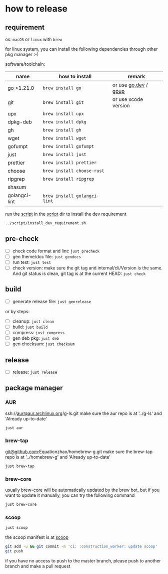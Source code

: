 # how to release

## requirement

os: `macOS` or `linux` with `brew`

for linux system, you can install the following dependencies through other pkg manager :-)

software/toolchain:

| name          | how to install               | remark                                                                            |
|---------------|------------------------------|-----------------------------------------------------------------------------------|
| go >1.21.0    | `brew install go`            | or use [go.dev](https://go.dev/dl/) / [goup](https://github.com/owenthereal/goup) |
| git           | `brew install git`           | or use xcode version                                                              |
| upx           | `brew install upx`           |                                                                                   |
| dpkg-deb      | `brew install dpkg`          |                                                                                   |
| gh            | `brew install gh`            |                                                                                   |
| wget          | `brew install wget`          |                                                                                   |
| gofumpt       | `brew install gofumpt`       |                                                                                   |
| just          | `brew install just`          |                                                                                   |
| prettier      | `brew install prettier`      |                                                                                   |
| choose        | `brew install choose-rust`   |                                                                                   |
| ripgrep       | `brew install ripgrep`       |                                                                                   |
| shasum        |                              |                                                                                   |
| golangci-lint | `brew install golangci-lint` |                                                                                   |


run the [script](../script/install_dev_requirement.sh) in the [script](../script) dir to install the dev requirement
```zsh
../script/install_dev_requirement.sh
```

## pre-check

- [ ] check code format and lint: `just precheck`
- [ ] gen theme/doc file: `just gendocs`
- [ ] run test: `just test`
- [ ] check version: make sure the git tag and internal/cli/Version is the same. And git status is clean, git tag is at the current HEAD: `just check`

## build

- [ ] generate release file: `just genrelease`

or by steps:
- [ ] cleanup: `just clean`
- [ ] build: `just build`
- [ ] compress: `just compress`
- [ ] gen deb pkg: `just deb`
- [ ] gen checksum: `just checksum`

## release

- [ ] release: `just release`

## package manager

### AUR

ssh://aur@aur.archlinux.org/g-ls.git
make sure the aur repo is at '../g-ls' and 'Already up-to-date'

```zsh
just aur
```

### brew-tap

git@github.com:Equationzhao/homebrew-g.git
make sure the brew-tap repo is at '../homebrew-g' and 'Already up-to-date'

```zsh
just brew-tap
```

### brew-core

usually brew-core will be automatically updated by the brew bot, but if you want to update it manually, you can try the following command

```zsh
just brew-core
```

### scoop

```zsh
just scoop
```

the scoop manifest is at [scoop](../scoop/g.json)

```zsh
git add -u && git commit -m 'ci: :construction_worker: update scoop'
git push
```

if you have no access to push to the master branch, please push to another branch and make a pull request
